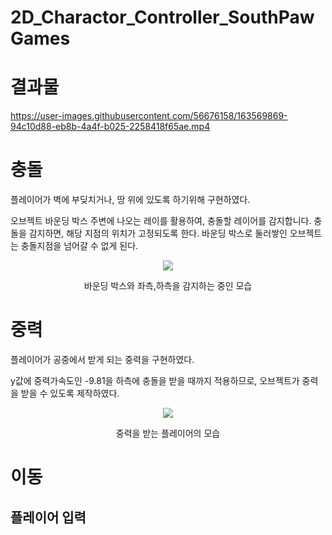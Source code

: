 # 2D_Charactor_Controller_SouthPawGames
 
# 결과물
https://user-images.githubusercontent.com/56676158/163569869-94c10d88-eb8b-4a4f-b025-2258418f65ae.mp4

# 충돌
플레이어가 벽에 부딪치거나, 땅 위에 있도록 하기위해 구현하였다.

오브젝트 바운딩 박스 주변에 나오는 레이를 활용하여, 충돌할 레이어를 감지합니다.
충돌을 감지하면, 해당 지점의 위치가 고정되도록 한다. 바운딩 박스로 둘러쌓인 오브젝트는 충돌지점을 넘어갈 수 없게 된다.
<p align="center">
 <img src= "https://user-images.githubusercontent.com/56676158/163570610-53e5003b-c82b-4c6e-9557-7a274dfcb0bd.png">
 </p>
<div align="center"> 바운딩 박스와 좌측,하측을 감지하는 중인 모습 </div>

# 중력
플레이어가 공중에서 받게 되는 중력을 구현하였다.

y값에 중력가속도인 -9.81을 하측에 충돌을 받을 때까지 적용하므로, 오브젝트가 중력을 받을 수 있도록 제작하였다.

<p align="center"><img src="https://user-images.githubusercontent.com/56676158/163573184-8346028c-2cc3-44c8-8372-d25d96d514ab.gif"</p>
<div align="center"> 중력을 받는 플레이어의 모습</div>
 
 # 이동
 ## 플레이어 입력
 
